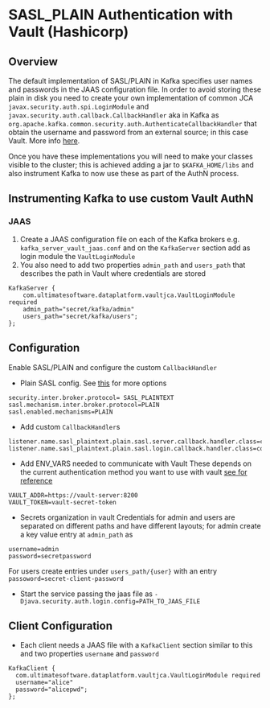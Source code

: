 # SASL_PLAIN Authentication with Vault (Hashicorp)

## Overview
The default implementation of SASL/PLAIN in Kafka specifies user names and passwords in the JAAS configuration file. 
In order to avoid storing these plain in disk you need to create your own implementation of common JCA `javax.security.auth.spi.LoginModule` and `javax.security.auth.callback.CallbackHandler` aka in Kafka as `org.apache.kafka.common.security.auth.AuthenticateCallbackHandler` that obtain
the username and password from an external source; in this case Vault. More info [here](https://docs.confluent.io/current/kafka/authentication_sasl/authentication_sasl_plain.html#sasl-plain-overview).

Once you have these implementations you will need to make your classes visible to the cluster; this is achieved adding a jar to `$KAFKA_HOME/libs` and
also instrument Kafka to now use these as part of the AuthN process.

## Instrumenting Kafka to use custom Vault AuthN

### JAAS
1. Create a JAAS configuration file on each of the Kafka brokers e.g. `kafka_server_vault_jaas.conf` and on the `KafkaServer` section add as
login module the `VaultLoginModule`
2. You also need to add two properties `admin_path` and `users_path` that describes the path in Vault where credentials are stored

```
KafkaServer {
    com.ultimatesoftware.dataplatform.vaultjca.VaultLoginModule required
    admin_path="secret/kafka/admin"
    users_path="secret/kafka/users";
};
```

## Configuration
Enable SASL/PLAIN and configure the custom `CallbackHandler`
- Plain SASL config. See [this](https://docs.confluent.io/current/kafka/authentication_sasl/authentication_sasl_plain.html#configuration) for more options
```
security.inter.broker.protocol= SASL_PLAINTEXT
sasl.mechanism.inter.broker.protocol=PLAIN
sasl.enabled.mechanisms=PLAIN
```
- Add custom `CallbackHandler`s
```
listener.name.sasl_plaintext.plain.sasl.server.callback.handler.class=com.ultimatesoftware.dataplatform.vaultjca.VaultAuthenticationLoginCallbackHandler
listener.name.sasl_plaintext.plain.sasl.login.callback.handler.class=com.ultimatesoftware.dataplatform.vaultjca.VaultAuthenticationLoginCallbackHandler
```
- Add ENV_VARS needed to communicate with Vault
These depends on the current authentication method you want to use with vault [see for reference](https://bettercloud.github.io/vault-java-driver/)
```
VAULT_ADDR=https://vault-server:8200
VAULT_TOKEN=vault-secret-token
``` 
- Secrets organization in vault
Credentials for admin and users are separated on different paths and have different layouts; for
admin create a key value entry at `admin_path` as
```
username=admin
password=secretpassword
```

For users create entries under `users_path/{user}` with an entry `passoword=secret-client-password`

- Start the service passing the jaas file as `-Djava.security.auth.login.config=PATH_TO_JAAS_FILE`

## Client Configuration
- Each client needs a JAAS file with a `KafkaClient` section similar to this and two properties `username` and `password`
```
KafkaClient {
  com.ultimatesoftware.dataplatform.vaultjca.VaultLoginModule required
  username="alice"
  password="alicepwd";
};
``` 



